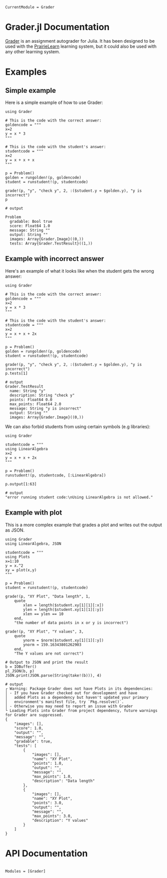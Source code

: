 ```@meta
CurrentModule = Grader
```

# Grader.jl Documentation

[Grader](https://github.com/ctessum/Grader.jl) is an assignment autograder for Julia.
It has been designed to be used with the [PrairieLearn](https://prairielearn.readthedocs.io/en/latest/) learning system, 
but it could also be used with any other learning system.


# Examples

## Simple example

Here is a simple example of how to use Grader:

```jldoctest
using Grader 

# This is the code with the correct answer:
goldencode = """
x=2
y = x * 3
"""

# This is the code with the student's answer:
studentcode = """
x=2
y = x + x + x
"""

p = Problem()
golden = rungolden!(p, goldencode)
student = runstudent!(p, studentcode)

grade!(p, "y", "check y", 2, :($student.y ≈ $golden.y), "y is incorrect")
p

# output

Problem
  gradable: Bool true
  score: Float64 1.0
  message: String ""
  output: String ""
  images: Array{Grader.Image}((0,))
  tests: Array{Grader.TestResult}((1,))
```

## Example with incorrect answer

Here's an example of what it looks like when the student gets the wrong answer:

```jldoctest
using Grader

# This is the code with the correct answer:
goldencode = """
x=2
y = x * 3
"""

# This is the code with the student's answer:
studentcode = """
x=2
y = x + x + 2x
"""

p = Problem()
golden = rungolden!(p, goldencode)
student = runstudent!(p, studentcode)

grade!(p, "y", "check y", 2, :($student.y ≈ $golden.y), "y is incorrect")
p.tests[1]

# output
Grader.TestResult
  name: String "y"
  description: String "check y"
  points: Float64 0.0
  max_points: Float64 2.0
  message: String "y is incorrect"
  output: String ""
  images: Array{Grader.Image}((0,))
```

We can also forbid students from using certain symbols (e.g libraries):

```jldoctest
using Grader

studentcode = """
using LinearAlgebra
x=2
y = x + x + 2x
"""

p = Problem()
runstudent!(p, studentcode, [:LinearAlgebra])

p.output[1:63]

# output
"error running student code:\nUsing LinearAlgebra is not allowed."

```

## Example with plot

This is a more complex example that grades a plot and writes out the output as JSON.

```jldoctest
using Grader
using LinearAlgebra, JSON

studentcode = """
using Plots
x=1:10
y = x.^2
xy = plot(x,y)
"""

p = Problem()
student = runstudent!(p, studentcode)

grade!(p, "XY Plot", "Data length", 1, 
    quote
        xlen = length($student.xy[1][1][:x])
        ylen = length($student.xy[1][1][:y])
        xlen == ylen == 10
    end, 
    "the number of data points in x or y is incorrect")

grade!(p, "XY Plot", "Y values", 3, 
    quote
        ynorm = $norm($student.xy[1][1][:y])
        ynorm ≈ 159.16343801262903
    end, 
    "The Y values are not correct")

# Output to JSON and print the result
b = IOBuffer()
pl_JSON(b, p)
JSON.print(JSON.parse(String(take!(b))), 4)

# output
┌ Warning: Package Grader does not have Plots in its dependencies:
│ - If you have Grader checked out for development and have
│   added Plots as a dependency but haven't updated your primary
│   environment's manifest file, try `Pkg.resolve()`.
│ - Otherwise you may need to report an issue with Grader
└ Loading Plots into Grader from project dependency, future warnings for Grader are suppressed.
{
    "images": [],
    "score": 1.0,
    "output": "",
    "message": "",
    "gradable": true,
    "tests": [
        {
            "images": [],
            "name": "XY Plot",
            "points": 1.0,
            "output": "",
            "message": "",
            "max_points": 1.0,
            "description": "Data length"
        },
        {
            "images": [],
            "name": "XY Plot",
            "points": 3.0,
            "output": "",
            "message": "",
            "max_points": 3.0,
            "description": "Y values"
        }
    ]
}
```

# API Documentation

```@index
```

```@autodocs
Modules = [Grader]
```

